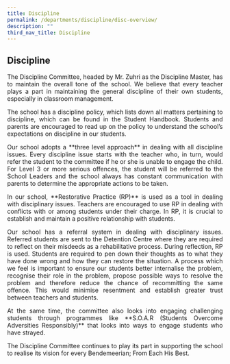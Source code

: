 ```yaml
---
title: Discipline
permalink: /departments/discipline/disc-overview/
description: ""
third_nav_title: Discipline
---
```

## **Discipline**

<p style="text-align:justify">The Discipline Committee, headed by Mr. Zuhri as the Discipline Master, has to maintain the overall tone of the school. We believe that every teacher plays a part in maintaining the general discipline of their own students, especially in classroom management.</p>

<p style="text-align:justify">The school has a discipline policy, which lists down all matters pertaining to discipline, which can be found in the Student Handbook. Students and parents are encouraged to read up on the policy to understand the school’s expectations on discipline in our students.</p>

<p style="text-align:justify">Our school adopts a **three level approach** in dealing with all discipline issues. Every discipline issue starts with the teacher who, in turn, would refer the student to the committee if he or she is unable to engage the child. For Level 3 or more serious offences, the student will be referred to the School Leaders and the school always has constant communication with parents to determine the appropriate actions to be taken.</p>

<p style="text-align:justify">In our school, **Restorative Practice (RP)** is used as a tool in dealing with disciplinary issues. Teachers are encouraged to use RP in dealing with conflicts with or among students under their charge. In RP, it is crucial to establish and maintain a positive relationship with students.</p>

<p style="text-align:justify">Our school has a referral system in dealing with disciplinary issues. Referred students are sent to the Detention Centre where they are required to reflect on their misdeeds as a rehabilitative process. During reflection, RP is used. Students are required to pen down their thoughts as to what they have done wrong and how they can restore the situation. A process which we feel is important to ensure our students better internalise the problem, recognise their role in the problem, propose possible ways to resolve the problem and therefore reduce the chance of recommitting the same offence. This would minimise resentment and establish greater trust between teachers and students.</p>

<p style="text-align:justify">At the same time, the committee also looks into engaging challenging students through programmes like **S.O.A.R (Students Overcome Adversities Responsibly)** that looks into ways to engage students who have strayed.</p>

<p style="text-align:justify">The Discipline Committee continues to play its part in supporting the school to realise its vision for every Bendemeerian; From Each His Best.</p>